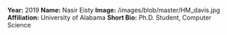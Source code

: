 **Year:** 2019
**Name:** Nasir Eisty
**Image:** /images/blob/master/HM_davis.jpg
**Affiliation:** University of Alabama
**Short Bio:** Ph.D. Student, Computer Science
